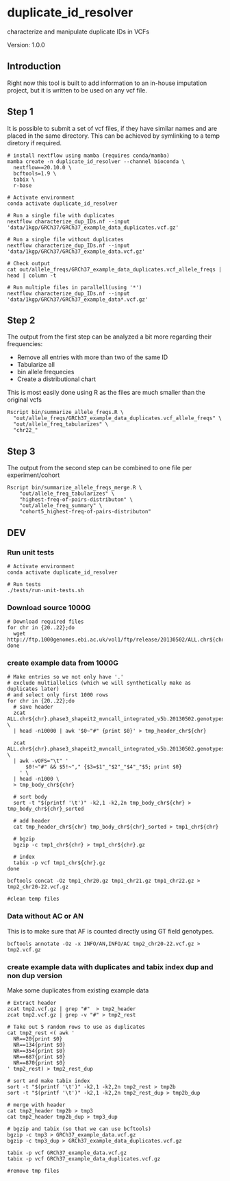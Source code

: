 # duplicate_id_resolver
characterize and manipulate duplicate IDs in VCFs

Version: 1.0.0

## Introduction
Right now this tool is built to add information to an in-house imputation project, but it is written to be used on any vcf file.

## Step 1
It is possible to submit a set of vcf files, if they have similar names and are placed in the same directory. This can be achieved by symlinking to a temp diretory if required.

```
# install nextflow using mamba (requires conda/mamba)
mamba create -n duplicate_id_resolver --channel bioconda \
  nextflow==20.10.0 \
  bcftools=1.9 \
  tabix \
  r-base

# Activate environment
conda activate duplicate_id_resolver

# Run a single file with duplicates
nextflow characterize_dup_IDs.nf --input 'data/1kgp/GRCh37/GRCh37_example_data_duplicates.vcf.gz'

# Run a single file without duplicates
nextflow characterize_dup_IDs.nf --input 'data/1kgp/GRCh37/GRCh37_example_data.vcf.gz'

# Check output
cat out/allele_freqs/GRCh37_example_data_duplicates.vcf_allele_freqs | head | column -t

# Run multiple files in parallell(using '*')
nextflow characterize_dup_IDs.nf --input 'data/1kgp/GRCh37/GRCh37_example_data*.vcf.gz'

```

## Step 2
The output from the first step can be analyzed a bit more regarding their frequencies:
- Remove all entries with more than two of the same ID
- Tabularize all 
- bin allele frequecies
- Create a distributional chart

This is most easily done using R as the files are much smaller than the original vcfs

```
Rscript bin/summarize_allele_freqs.R \
  "out/allele_freqs/GRCh37_example_data_duplicates.vcf_allele_freqs" \
  "out/allele_freq_tabularizes" \
  "chr22_"
```

## Step 3
The output from the second step can be combined to one file per experiment/cohort

```
Rscript bin/summarize_allele_freqs_merge.R \
    "out/allele_freq_tabularizes" \
    "highest-freq-of-pairs-distributon" \
    "out/allele_freq_summary" \
    "cohort5_highest-freq-of-pairs-distributon"
```


## DEV

### Run unit tests

```
# Activate environment
conda activate duplicate_id_resolver

# Run tests
./tests/run-unit-tests.sh
```

### Download source 1000G
```
# Download required files
for chr in {20..22};do
  wget http://ftp.1000genomes.ebi.ac.uk/vol1/ftp/release/20130502/ALL.chr${chr}.phase3_shapeit2_mvncall_integrated_v5b.20130502.genotypes.vcf.gz
done 
```

### create example data from 1000G
```
# Make entries so we not only have '.'
# exclude multiallelics (which we will synthetically make as duplicates later)
# and select only first 1000 rows
for chr in {20..22};do
  # save header
  zcat ALL.chr${chr}.phase3_shapeit2_mvncall_integrated_v5b.20130502.genotypes.vcf.gz \
  | head -n10000 | awk '$0~"#" {print $0}' > tmp_header_chr${chr}

  zcat ALL.chr${chr}.phase3_shapeit2_mvncall_integrated_v5b.20130502.genotypes.vcf.gz \
  | awk -vOFS="\t" '
      $0!~"#" && $5!~"," {$3=$1"_"$2"_"$4"_"$5; print $0}
    ' \
  | head -n1000 \
  > tmp_body_chr${chr}

  # sort body
  sort -t "$(printf '\t')" -k2,1 -k2,2n tmp_body_chr${chr} > tmp_body_chr${chr}_sorted
  
  # add header
  cat tmp_header_chr${chr} tmp_body_chr${chr}_sorted > tmp1_chr${chr}

  # bgzip
  bgzip -c tmp1_chr${chr} > tmp1_chr${chr}.gz

  # index
  tabix -p vcf tmp1_chr${chr}.gz
done

bcftools concat -Oz tmp1_chr20.gz tmp1_chr21.gz tmp1_chr22.gz > tmp2_chr20-22.vcf.gz

#clean temp files
```

### Data without AC or AN
This is to make sure that AF is counted directly using GT field genotypes.

```
bcftools annotate -Oz -x INFO/AN,INFO/AC tmp2_chr20-22.vcf.gz > tmp2.vcf.gz
```

### create example data with duplicates and tabix index dup and non dup version
Make some duplicates from existing example data
```
# Extract header
zcat tmp2.vcf.gz | grep "#"  > tmp2_header
zcat tmp2.vcf.gz | grep -v "#" > tmp2_rest

# Take out 5 random rows to use as duplicates
cat tmp2_rest <( awk '
  NR==20{print $0}
  NR==134{print $0}
  NR==354{print $0}
  NR==687{print $0}
  NR==870{print $0}
' tmp2_rest) > tmp2_rest_dup

# sort and make tabix index
sort -t "$(printf '\t')" -k2,1 -k2,2n tmp2_rest > tmp2b
sort -t "$(printf '\t')" -k2,1 -k2,2n tmp2_rest_dup > tmp2b_dup

# merge with header
cat tmp2_header tmp2b > tmp3
cat tmp2_header tmp2b_dup > tmp3_dup

# bgzip and tabix (so that we can use bcftools)
bgzip -c tmp3 > GRCh37_example_data.vcf.gz
bgzip -c tmp3_dup > GRCh37_example_data_duplicates.vcf.gz

tabix -p vcf GRCh37_example_data.vcf.gz
tabix -p vcf GRCh37_example_data_duplicates.vcf.gz

#remove tmp files
```

